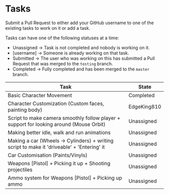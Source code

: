# Tasks
Submit a Pull Request to either add your GitHub username to one of the existing tasks to work on it or add a task.

Tasks can have one of the following statuses at a time:
* Unassigned -> Task is not completed and nobody is working on it.
* [username] -> Someone is already working on that task.
* Submitted  -> The user who was working on this has submitted a Pull Request that was merged to the ``testing`` branch.
* Completed  -> Fully completed and has been merged to the ``master`` branch.

| Task                                                                                       	| State       	|
|--------------------------------------------------------------------------------------------	|-------------	|
| Basic Character Movement                                     	                              | Completed   	|
| Character Customization (Custom faces, painting body)                                      	| EdgeKing810 	|
| Script to make camera smoothly follow player + support for looking around (Mouse Orbit)    	| Unassigned  	|
| Making better idle, walk and run animations                                                	| Unassigned  	|
| Making a car (Wheels -> Cylinders) + writing script to make it 'driveable' + 'Entering' it 	| Unassigned  	|
| Car Customisation (Paints/Vinyls)                                                          	| Unassigned  	|
| Weapons [Pistol] + Picking it up + Shooting projectiles                                    	| Unassigned  	|
| Ammo system for Weapons [Pistol] + Picking up ammo                                         	| Unassigned  	|
